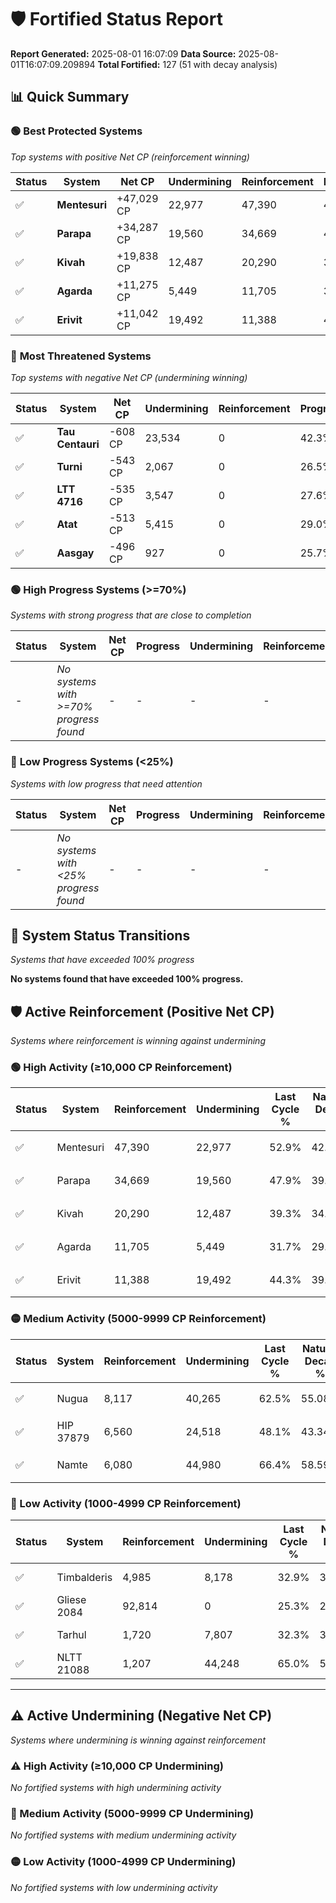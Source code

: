 # 🛡️ Fortified Status Report

**Report Generated:** 2025-08-01 16:07:09
**Data Source:** 2025-08-01T16:07:09.209894
**Total Fortified:** 127 (51 with decay analysis)

## 📊 Quick Summary

### 🟢 **Best Protected Systems**
*Top systems with positive Net CP (reinforcement winning)*

| Status | System | Net CP | Undermining | Reinforcement | Progress |
|--------|--------|--------|-------------|---------------|----------|
| ✅ | **Mentesuri** | +47,029 CP | 22,977 | 47,390 | 49.4% |
| ✅ | **Parapa** | +34,287 CP | 19,560 | 34,669 | 44.9% |
| ✅ | **Kivah** | +19,838 CP | 12,487 | 20,290 | 37.4% |
| ✅ | **Agarda** | +11,275 CP | 5,449 | 11,705 | 30.9% |
| ✅ | **Erivit** | +11,042 CP | 19,492 | 11,388 | 41.3% |

### 🔴 **Most Threatened Systems**
*Top systems with negative Net CP (undermining winning)*

| Status | System | Net CP | Undermining | Reinforcement | Progress |
|--------|--------|--------|-------------|---------------|----------|
| ✅ | **Tau Centauri** | -608 CP | 23,534 | 0 | 42.3% |
| ✅ | **Turni** | -543 CP | 2,067 | 0 | 26.5% |
| ✅ | **LTT 4716** | -535 CP | 3,547 | 0 | 27.6% |
| ✅ | **Atat** | -513 CP | 5,415 | 0 | 29.0% |
| ✅ | **Aasgay** | -496 CP | 927 | 0 | 25.7% |

### 🟢 **High Progress Systems (>=70%)**
*Systems with strong progress that are close to completion*

| Status | System | Net CP | Progress | Undermining | Reinforcement |
|--------|--------|--------|----------|-------------|---------------|
| - | *No systems with >=70% progress found* | - | - | - | - |

### 🔴 **Low Progress Systems (<25%)**
*Systems with low progress that need attention*

| Status | System | Net CP | Progress | Undermining | Reinforcement |
|--------|--------|--------|----------|-------------|---------------|
| - | *No systems with <25% progress found* | - | - | - | - |
## 🔄 System Status Transitions
*Systems that have exceeded 100% progress*

**No systems found that have exceeded 100% progress.**

## 🛡️ Active Reinforcement (Positive Net CP)
*Systems where reinforcement is winning against undermining*

### 🟢 High Activity (≥10,000 CP Reinforcement)

| Status | System | Reinforcement | Undermining | Last Cycle % | Natural Decay % | Current Progress % | Current CP | Net CP | Activity |
|--------|--------|---------------|-------------|--------------|-----------------|-------------------|------------|--------|----------|
| ✅ | Mentesuri | 47,390 | 22,977 | 52.9% | 42.16% | 49.4% | 321,100 | +47,029 | 🟢 High Reinforcement |
| ✅ | Parapa | 34,669 | 19,560 | 47.9% | 39.63% | 44.9% | 291,850 | +34,287 | 🟢 High Reinforcement |
| ✅ | Kivah | 20,290 | 12,487 | 39.3% | 34.35% | 37.4% | 243,100 | +19,838 | 🟢 High Reinforcement |
| ✅ | Agarda | 11,705 | 5,449 | 31.7% | 29.17% | 30.9% | 200,850 | +11,275 | 🟢 High Reinforcement |
| ✅ | Erivit | 11,388 | 19,492 | 44.3% | 39.60% | 41.3% | 268,450 | +11,042 | 🟢 High Reinforcement |

### 🟡 Medium Activity (5000-9999 CP Reinforcement)

| Status | System | Reinforcement | Undermining | Last Cycle % | Natural Decay % | Current Progress % | Current CP | Net CP | Activity |
|--------|--------|---------------|-------------|--------------|-----------------|-------------------|------------|--------|----------|
| ✅ | Nugua | 8,117 | 40,265 | 62.5% | 55.08% | 56.3% | 365,949 | +7,948 | 🟡 Medium Reinforcement |
| ✅ | HIP 37879 | 6,560 | 24,518 | 48.1% | 43.34% | 44.3% | 287,949 | +6,248 | 🟡 Medium Reinforcement |
| ✅ | Namte | 6,080 | 44,980 | 66.4% | 58.59% | 59.5% | 386,750 | +5,945 | 🟡 Medium Reinforcement |

### 🔴 Low Activity (1000-4999 CP Reinforcement)

| Status | System | Reinforcement | Undermining | Last Cycle % | Natural Decay % | Current Progress % | Current CP | Net CP | Activity |
|--------|--------|---------------|-------------|--------------|-----------------|-------------------|------------|--------|----------|
| ✅ | Timbalderis | 4,985 | 8,178 | 32.9% | 30.95% | 31.6% | 205,400 | +4,239 | 🔵 Low Reinforcement |
| ✅ | Gliese 2084 | 92,814 | 0 | 25.3% | 25.00% | 25.3% | 164,450 | +1,950 | 🔵 Low Reinforcement |
| ✅ | Tarhul | 1,720 | 7,807 | 32.3% | 30.90% | 31.1% | 202,150 | +1,284 | 🔵 Low Reinforcement |
| ✅ | NLTT 21088 | 1,207 | 44,248 | 65.0% | 58.04% | 58.2% | 378,300 | +1,061 | 🔵 Low Reinforcement |


---

## ⚠️ Active Undermining (Negative Net CP)
*Systems where undermining is winning against reinforcement*

### ⚠️ High Activity (≥10,000 CP Undermining)

*No fortified systems with high undermining activity*

### 🔶 Medium Activity (5000-9999 CP Undermining)

*No fortified systems with medium undermining activity*

### 🟡 Low Activity (1000-4999 CP Undermining)

*No fortified systems with low undermining activity*
